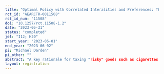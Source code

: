 ```yaml
---
title: "Optimal Policy with Correlated Interalities and Preferences: The Case of E-Cigarettes"
rct_id: "AEARCTR-0011508"
rct_id_num: "11508"
doi: "10.1257/rct.11508-1.2"
date: "2023-05-31"
status: "completed"
jel: "I12; H20"
start_year: "2023-06-01"
end_year: "2023-06-02"
pi: "Michael Darden"
pi_other: ""
abstract: "A key rationale for taxing "risky" goods such as cigarettes is that individuals consume these goods more than what is both privately optimal. Examples of these ``internalities" include being uninformed about the health risks or having time inconsistent preferences. I study the correlation between internalities and and preferences in the context of tobacco products. The key point of my study is to quantify the extent to which cigarette smokers who misperceive the relative health risks of cigarettes and e-cigarettes, and thus exhibit potentially large internalities, are also more or less sensitive to changes in relative prices. After identifying these correlations, I will simulate the optimal cigarette and e-cigarette taxes. Unfortunately, large-scale nationally representative data sources that a.) have the power to identify small price and cross-price elasticities with precision and b.) ask about relative health risk perceptions do not exist. Thus, I will conduct a survey in which, in addition to risk perceptions, I will present respondents with randomized choice scenarios. The combination of these variables will allow me to identify the interaction effects between risk perceptions and substitution patterns."
layout: registration
---
```


